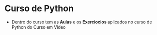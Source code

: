 # Curso de Python

* Dentro do curso tem as **Aulas** e os **Exerciocios** aplicados no curso de Python do Curso em Vídeo

